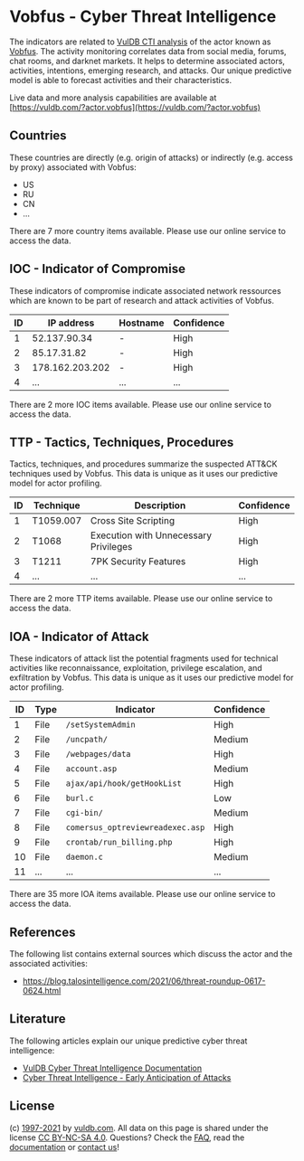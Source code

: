 # Vobfus - Cyber Threat Intelligence

The indicators are related to [VulDB CTI analysis](https://vuldb.com/?doc.cti) of the actor known as [Vobfus](https://vuldb.com/?actor.vobfus). The activity monitoring correlates data from social media, forums, chat rooms, and darknet markets. It helps to determine associated actors, activities, intentions, emerging research, and attacks. Our unique predictive model is able to forecast activities and their characteristics.

Live data and more analysis capabilities are available at [https://vuldb.com/?actor.vobfus](https://vuldb.com/?actor.vobfus)

## Countries

These countries are directly (e.g. origin of attacks) or indirectly (e.g. access by proxy) associated with Vobfus:

* US
* RU
* CN
* ...

There are 7 more country items available. Please use our online service to access the data.

## IOC - Indicator of Compromise

These indicators of compromise indicate associated network ressources which are known to be part of research and attack activities of Vobfus.

ID | IP address | Hostname | Confidence
-- | ---------- | -------- | ----------
1 | 52.137.90.34 | - | High
2 | 85.17.31.82 | - | High
3 | 178.162.203.202 | - | High
4 | ... | ... | ...

There are 2 more IOC items available. Please use our online service to access the data.

## TTP - Tactics, Techniques, Procedures

Tactics, techniques, and procedures summarize the suspected ATT&CK techniques used by Vobfus. This data is unique as it uses our predictive model for actor profiling.

ID | Technique | Description | Confidence
-- | --------- | ----------- | ----------
1 | T1059.007 | Cross Site Scripting | High
2 | T1068 | Execution with Unnecessary Privileges | High
3 | T1211 | 7PK Security Features | High
4 | ... | ... | ...

There are 2 more TTP items available. Please use our online service to access the data.

## IOA - Indicator of Attack

These indicators of attack list the potential fragments used for technical activities like reconnaissance, exploitation, privilege escalation, and exfiltration by Vobfus. This data is unique as it uses our predictive model for actor profiling.

ID | Type | Indicator | Confidence
-- | ---- | --------- | ----------
1 | File | `/setSystemAdmin` | High
2 | File | `/uncpath/` | Medium
3 | File | `/webpages/data` | High
4 | File | `account.asp` | Medium
5 | File | `ajax/api/hook/getHookList` | High
6 | File | `burl.c` | Low
7 | File | `cgi-bin/` | Medium
8 | File | `comersus_optreviewreadexec.asp` | High
9 | File | `crontab/run_billing.php` | High
10 | File | `daemon.c` | Medium
11 | ... | ... | ...

There are 35 more IOA items available. Please use our online service to access the data.

## References

The following list contains external sources which discuss the actor and the associated activities:

* https://blog.talosintelligence.com/2021/06/threat-roundup-0617-0624.html

## Literature

The following articles explain our unique predictive cyber threat intelligence:

* [VulDB Cyber Threat Intelligence Documentation](https://vuldb.com/?doc.cti)
* [Cyber Threat Intelligence - Early Anticipation of Attacks](https://www.scip.ch/en/?labs.20201022)

## License

(c) [1997-2021](https://vuldb.com/?doc.changelog) by [vuldb.com](https://vuldb.com/?doc.about). All data on this page is shared under the license [CC BY-NC-SA 4.0](https://creativecommons.org/licenses/by-nc-sa/4.0/). Questions? Check the [FAQ](https://vuldb.com/?doc.faq), read the [documentation](https://vuldb.com/?doc) or [contact us](https://vuldb.com/?contact)!
